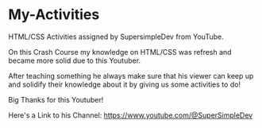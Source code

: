 # My-Activities
HTML/CSS Activities assigned by SupersimpleDev from YouTube.

On this Crash Course my knowledge on HTML/CSS was refresh and became more solid due to this Youtuber.

After teaching something he always make sure that his viewer can keep up and solidify their knowledge about it by giving us some activities to do!

Big Thanks for this Youtuber!

Here's a Link to his Channel: https://www.youtube.com/@SuperSimpleDev
